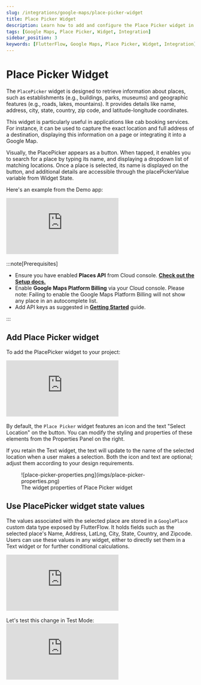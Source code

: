 ```yaml
---
slug: /integrations/google-maps/place-picker-widget
title: Place Picker Widget
description: Learn how to add and configure the Place Picker widget in your FlutterFlow app.
tags: [Google Maps, Place Picker, Widget, Integration]
sidebar_position: 3
keywords: [FlutterFlow, Google Maps, Place Picker, Widget, Integration]
---
```


# Place Picker Widget

The `PlacePicker` widget is designed to retrieve information about places, such as establishments (e.g., buildings, parks, museums) and geographic features (e.g., roads, lakes, mountains). It provides details like name, address, city, state, country, zip code, and latitude-longitude coordinates.

This widget is particularly useful in applications like cab booking services. For instance, it can be used to capture the exact location and full address of a destination, displaying this information on a page or integrating it into a Google Map.

Visually, the PlacePicker appears as a button. When tapped, it enables you to search for a place by typing its name, and displaying a dropdown list of matching locations. Once a place is selected, its name is displayed on the button, and additional details are accessible through the placePickerValue variable from Widget State.

Here's an example from the Demo app:

<div style={{
    position: 'relative',
    paddingBottom: 'calc(115.38461538461537% + 41px)', // Keeps the aspect ratio and additional padding
    height: 0,
    width: '100%'
}}>
    <iframe 
        src="https://demo.arcade.software/EQ4xhHBgjMp4wbm3aTin?embed&show_copy_link=true"
        title="Place Picker Widget"
        style={{
            position: 'absolute',
            top: 0,
            left: 0,
            width: '100%',
            height: '100%',
            colorScheme: 'light'
        }}
        frameborder="0"
        loading="lazy"
        webkitAllowFullScreen
        mozAllowFullScreen
        allowFullScreen
        allow="clipboard-write">
    </iframe>
</div>

<p></p>

:::note[Prerequisites]
- Ensure you have enabled **Places API** from Cloud console. [**Check out the Setup docs.**](generate-maps-keys)
- Enable **Google Maps Platform Billing** via your Cloud console. Please note: Failing to enable the Google Maps Platform Billing will not show any place in an autocomplete list.
- Add API keys as suggested in [**Getting Started**](generate-maps-keys) guide.

:::
<figure>
    
  <figcaption class="centered-caption"></figcaption>
</figure>

## Add Place Picker widget

To add the PlacePicker widget to your project:

<div style={{
    position: 'relative',
    paddingBottom: 'calc(56.67989417989418% + 41px)', // Keeps the aspect ratio and additional padding
    height: 0,
    width: '100%'
}}>
    <iframe 
        src="https://demo.arcade.software/uWaLSOHPZctjnGik03Pu?embed&show_copy_link=true"
        title="Add Place Picker widget"
        style={{
            position: 'absolute',
            top: 0,
            left: 0,
            width: '100%',
            height: '100%',
            colorScheme: 'light'
        }}
        frameborder="0"
        loading="lazy"
        webkitAllowFullScreen
        mozAllowFullScreen
        allowFullScreen
        allow="clipboard-write">
    </iframe>
</div>

<p></p>

By default, the `Place Picker` widget features an icon and the text "Select Location" on the 
button. You can modify the styling and properties of these elements from the Properties Panel on 
the right.

If you retain the Text widget, the text will update to the name of the selected location when a user makes a selection. Both the icon and text are optional; adjust them according to your design requirements.

<figure>
    ![place-picker-properties.png](imgs/place-picker-properties.png)
  <figcaption class="centered-caption">The widget properties of Place Picker widget</figcaption>
</figure>

## Use PlacePicker widget state values

The values associated with the selected place are stored in a `GooglePlace` custom data type exposed by FlutterFlow. It holds fields such as the selected place's Name, Address, LatLng, City, State, Country, and Zipcode. Users can use these values in any widget, either to directly set them in a Text widget or for further conditional calculations.

<div style={{
    position: 'relative',
    paddingBottom: 'calc(56.67989417989418% + 41px)', // Keeps the aspect ratio and additional padding
    height: 0,
    width: '100%'
}}>
    <iframe 
        src="https://demo.arcade.software/uWaLSOHPZctjnGik03Pu?embed&show_copy_link=true"
        title="Use PlacePicker widget state"
        style={{
            position: 'absolute',
            top: 0,
            left: 0,
            width: '100%',
            height: '100%',
            colorScheme: 'light'
        }}
        frameborder="0"
        loading="lazy"
        webkitAllowFullScreen
        mozAllowFullScreen
        allowFullScreen
        allow="clipboard-write">
    </iframe>
</div>

<p></p>
Let's test this change in Test Mode:

<div style={{
    position: 'relative',
    paddingBottom: 'calc(56.67989417989418% + 41px)', // Keeps the aspect ratio and additional padding
    height: 0,
    width: '100%'
}}>
    <iframe 
        src="https://demo.arcade.software/2ncapOklwNGM3ETCntdl?embed&show_copy_link=true"
        title="Place Picker Test"
        style={{
            position: 'absolute',
            top: 0,
            left: 0,
            width: '100%',
            height: '100%',
            colorScheme: 'light'
        }}
        frameborder="0"
        loading="lazy"
        webkitAllowFullScreen
        mozAllowFullScreen
        allowFullScreen
        allow="clipboard-write">
    </iframe>
</div>

